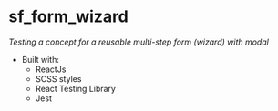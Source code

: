 # sf_form_wizard
*Testing a concept for a reusable multi-step form (wizard) with modal*

- Built with: 
  - ReactJs
  - SCSS styles
  - React Testing Library
  - Jest
